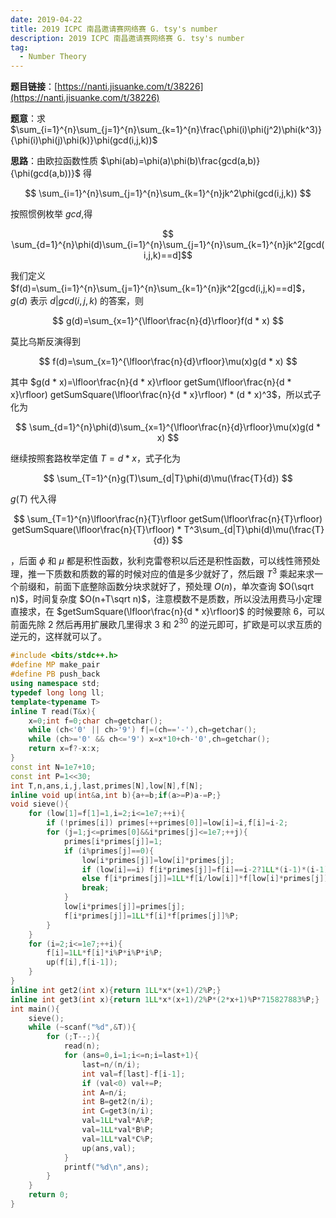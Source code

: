 ```yaml
---
date: 2019-04-22
title: 2019 ICPC 南昌邀请赛网络赛 G. tsy's number
description: 2019 ICPC 南昌邀请赛网络赛 G. tsy's number
tag:
  - Number Theory
---
```


**题目链接**：[https://nanti.jisuanke.com/t/38226](https://nanti.jisuanke.com/t/38226)

**题意**：求 $\sum_{i=1}^{n}\sum_{j=1}^{n}\sum_{k=1}^{n}\frac{\phi(i)\phi(j^2)\phi(k^3)}{\phi(i)\phi(j)\phi(k)}\phi(gcd(i,j,k))$

**思路**：由欧拉函数性质 $\phi(ab)=\phi(a)\phi(b)\frac{gcd(a,b)}{\phi(gcd(a,b))}$ 得

$$
\sum_{i=1}^{n}\sum_{j=1}^{n}\sum_{k=1}^{n}jk^2\phi(gcd(i,j,k))
$$

按照惯例枚举 $gcd$,得 

$$
\sum_{d=1}^{n}\phi(d)\sum_{i=1}^{n}\sum_{j=1}^{n}\sum_{k=1}^{n}jk^2[gcd(i,j,k)==d]$$

我们定义 $f(d)=\sum_{i=1}^{n}\sum_{j=1}^{n}\sum_{k=1}^{n}jk^2[gcd(i,j,k)==d]$，$g(d)$ 表示 $d|gcd(i,j,k)$ 的答案，则

$$
g(d)=\sum_{x=1}^{\lfloor\frac{n}{d}\rfloor}f(d * x)
$$

莫比乌斯反演得到

$$
f(d)=\sum_{x=1}^{\lfloor\frac{n}{d}\rfloor}\mu(x)g(d * x)
$$

其中 $g(d * x)=\lfloor\frac{n}{d * x}\rfloor getSum(\lfloor\frac{n}{d * x}\rfloor) getSumSquare(\lfloor\frac{n}{d * x}\rfloor) * (d * x)^3$，所以式子化为

$$
\sum_{d=1}^{n}\phi(d)\sum_{x=1}^{\lfloor\frac{n}{d}\rfloor}\mu(x)g(d * x)
$$

继续按照套路枚举定值 $T=d * x$，式子化为

$$
\sum_{T=1}^{n}g(T)\sum_{d|T}\phi(d)\mu(\frac{T}{d})
$$

$g(T)$ 代入得 

$$
\sum_{T=1}^{n}\lfloor\frac{n}{T}\rfloor getSum(\lfloor\frac{n}{T}\rfloor) getSumSquare(\lfloor\frac{n}{T}\rfloor) * T^3\sum_{d|T}\phi(d)\mu(\frac{T}{d})
$$

，后面 $\phi$ 和 $\mu$ 都是积性函数，狄利克雷卷积以后还是积性函数，可以线性筛预处理，推一下质数和质数的幂的时候对应的值是多少就好了，然后跟 $T^3$ 乘起来求一个前缀和，前面下底整除函数分块求就好了，预处理 $O(n)$，单次查询 $O(\sqrt n)$，时间复杂度 $O(n+T\sqrt n)$，注意模数不是质数，所以没法用费马小定理直接求，在 $getSumSquare(\lfloor\frac{n}{d * x}\rfloor)$ 的时候要除 $6$，可以前面先除 $2$ 然后再用扩展欧几里得求 $3$ 和 $2^{30}$ 的逆元即可，扩欧是可以求互质的逆元的，这样就可以了。

```cpp
#include <bits/stdc++.h>
#define MP make_pair
#define PB push_back
using namespace std;
typedef long long ll;
template<typename T>
inline T read(T&x){
    x=0;int f=0;char ch=getchar();
    while (ch<'0' || ch>'9') f|=(ch=='-'),ch=getchar();
    while (ch>='0' && ch<='9') x=x*10+ch-'0',ch=getchar();
    return x=f?-x:x;
}
const int N=1e7+10;
const int P=1<<30;
int T,n,ans,i,j,last,primes[N],low[N],f[N];
inline void up(int&a,int b){a+=b;if(a>=P)a-=P;}
void sieve(){
    for (low[1]=f[1]=1,i=2;i<=1e7;++i){
        if (!primes[i]) primes[++primes[0]]=low[i]=i,f[i]=i-2;
        for (j=1;j<=primes[0]&&i*primes[j]<=1e7;++j){
            primes[i*primes[j]]=1;
            if (i%primes[j]==0){
                low[i*primes[j]]=low[i]*primes[j];
                if (low[i]==i) f[i*primes[j]]=f[i]==i-2?1LL*(i-1)*(i-1)%P:1LL*f[i]*primes[j]%P;
                else f[i*primes[j]]=1LL*f[i/low[i]]*f[low[i]*primes[j]]%P;
                break;
            }
            low[i*primes[j]]=primes[j];
            f[i*primes[j]]=1LL*f[i]*f[primes[j]]%P;
        }
    }
    for (i=2;i<=1e7;++i){
        f[i]=1LL*f[i]*i%P*i%P*i%P;
    	up(f[i],f[i-1]);
    }
}
inline int get2(int x){return 1LL*x*(x+1)/2%P;}
inline int get3(int x){return 1LL*x*(x+1)/2%P*(2*x+1)%P*715827883%P;}
int main(){
	sieve();
	while (~scanf("%d",&T)){
		for (;T--;){
			read(n);
			for (ans=0,i=1;i<=n;i=last+1){
				last=n/(n/i);
				int val=f[last]-f[i-1];
				if (val<0) val+=P;
				int A=n/i;
				int B=get2(n/i);
				int C=get3(n/i);
				val=1LL*val*A%P;
				val=1LL*val*B%P;
				val=1LL*val*C%P;
				up(ans,val);
			}
			printf("%d\n",ans);
		}
	}
	return 0;
}
```
